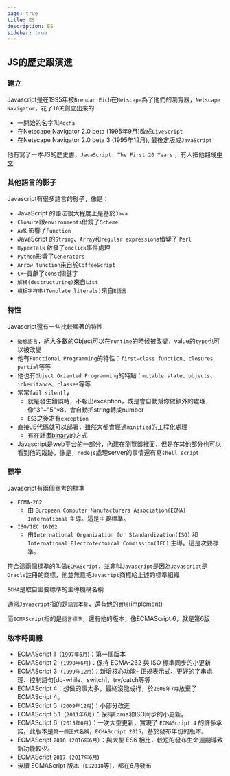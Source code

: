 ```yaml
---
page: true
title: ES
description: ES
sidebar: true
---
```


## JS的歷史跟演進

### 建立
Javascript是在1995年被`Brendan Eich`在`Netscape`為了他們的瀏覽器，`Netscape Navigator`，花了`10天`創立出來的

- 一開始的名字叫`Mocha`
- 在Netscape Navigator 2.0 beta (1995年9月)改成`LiveScript`
- 在Netscape Navigator 2.0 beta 3 (1995年12月), 最後定版成`JavaScript`

他有寫了一本JS的歷史書，`JavaScript: The First 20 Years` ，有人把他翻成[中文](https://cn.history.js.org/)


### 其他語言的影子
Javascript有很多語言的影子，像是：
- JavaScript 的語法很大程度上是基於`Java`
- `Closure`跟`environments`借鏡了`Scheme`
- `AWK` 影響了`Function`
- JavaScript 的`String`、`Array`和`regular expressions`借鑒了 `Perl`
- `HyperTalk` 啟發了`onclick`事件處理
- `Python`影響了`Generators`
- `Arrow function`來自於`CoffeeScript`
- `C++`貢獻了`const`關鍵字
- `解構(destructuring)`來自`List`
- `模板字符串(Template literals)`來自`E語言`

### 特性

Javascript還有一些比較顯著的特性
- `動態語言`，絕大多數的Object可以在`runtime`的時候被改變，value的`type`也可以被改變
- 他有`Functional Programming`的特性：`first-class function`、`closures`, `partial`等等
- 他也有`Object Oriented Programming`的特點：`mutable state`、`objects`、`inheritance`、`classes`等等
- 常常`fail silently`
  - 就是發生錯誤時，不報出exception，或是會自動幫你做額外的處理，像"3"+"5"=8，會自動把string轉成number
  - `ES3`之後才有`exception`
- 直接JS代碼就可以部署，雖然大都會經過`minified`的工程化處理
  - 有在計畫[binary](https://github.com/tc39/proposal-binary-ast)的方式
- Javascript是web平台的一部分，內建在瀏覽器裡面，但是在其他部分也可以看到他的蹤跡，像是，`nodejs`處理server的事情還有寫`shell script`


### 標準

Javascript有兩個參考的標準
- `ECMA-262`
  - 由 `European Computer Manufacturers Association(ECMA) International` 主導。這是主要標準。
- `ISO/IEC 16262`
  - 由`International Organization for Standardization(ISO)` 和`International Electrotechnical Commission(IEC)` 主導。這是次要標準。

符合這兩個標準的叫做`ECMAScript`，並非叫`Javascript`是因為`Javascript`是`Oracle`註冊的商標，他並無意把`Javacript`商標給上述的標準組織

`ECMA`是取自主要標準的主導機構名稱

通常`Javascript`指的是`語言本身`，還有他的`實現`(implement)

而`ECMAScript`指的是`語言標準`，還有他的版本，像ECMAScript 6，就是第6版

### 版本時間線

- ECMAScript 1（`1997年6月`)：第一個版本
- ECMAScript 2（`1998年6月`)：保持 ECMA-262 與 ISO 標準同步的小更新
- ECMAScript 3（`1999年12月`)：新增核心功能- 正規表示式、更好的字串處理、控制語句[do-while、switch]、try/catch等等
- ECMAScript 4：想做的事太多，最終沒能成行，於`2008年7月`放棄了ECMAScript 4。
- ECMAScript 5（`2009年12月`)：小部分改進
- ECMAScript 5.1（`2011年6月`）：保持Ecma和ISO同步的小更新。
- ECMAScript 6（`2015年6月`）：一次大型更新，實現了 `ECMAScript 4` 的許多承諾。此版本是`第一個正式名稱`，`ECMAScript 2015`，基於發布年份的版本。
- ECMAScript `2016`（`2016年6月`）：與大型 ES6 相比，較短的發布生命週期導致新功能較少。
- ECMAScript `2017`（`2017年6月`)
- 後續 ECMAScript 版本（`ES2018`等)，都在6月發布

###
